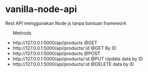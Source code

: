 # vanilla-node-api

Rest API menggunakan Node js tanpa bantuan framework

<ul>
 <p>Methods</p>
 <li>http://127.0.0.1:5000/api/products @GET</li>
 <li>http://127.0.0.1:5000/api/products/:id @GET By ID</li>
 <li>http://127.0.0.1:5000/api/products @POST</li>
 <li>http://127.0.0.1:5000/api/products/:id @PUT Update data by ID</li>
 <li>http://127.0.0.1:5000/api/products/:id @DELETE data by ID</li>
 
 </ul
